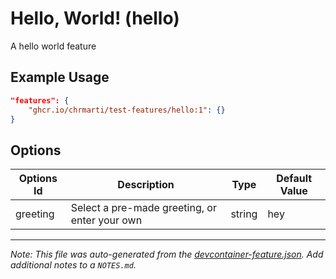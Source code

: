 
# Hello, World! (hello)

A hello world feature

## Example Usage

```json
"features": {
    "ghcr.io/chrmarti/test-features/hello:1": {}
}
```

## Options

| Options Id | Description | Type | Default Value |
|-----|-----|-----|-----|
| greeting | Select a pre-made greeting, or enter your own | string | hey |



---

_Note: This file was auto-generated from the [devcontainer-feature.json](https://github.com/chrmarti/test-features/blob/main/src/hello/devcontainer-feature.json).  Add additional notes to a `NOTES.md`._
